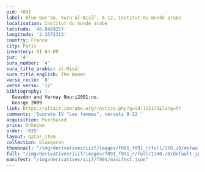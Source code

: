```yaml
---
pid: f091
label: Blue Qur'an, Sura al-Nisā’, 8-12, Institut du monde arabe
localisation: Institut du monde arabe
latitude: '48.8489257'
longitude: '2.3572313'
country: France
city: Paris
inventory: AI 84-09
juz: '4'
sura_number: '4'
sura_title_arabic: al-Nisā’
sura_title_english: The Women
verse_recto: '8'
verse_verso: '12'
bibliography: |-
  Guesdon and Vernay Nouri2001:no.
  George 2009
link: https://altair.imarabe.org//notice.php?q=id:125175&lang=fr
comments: 'Sourate IV "Les femmes", versets 8-12 '
acquisition: Purchased
price: Unknown
order: '035'
layout: qatar_item
collection: bluequran
thumbnail: "/img/derivatives/iiif/images/f091_f091_r/full/250,/0/default.jpg"
full: "/img/derivatives/iiif/images/f091_f091_r/full/1140,/0/default.jpg"
manifest: "/img/derivatives/iiif/f091/manifest.json"
---
```

